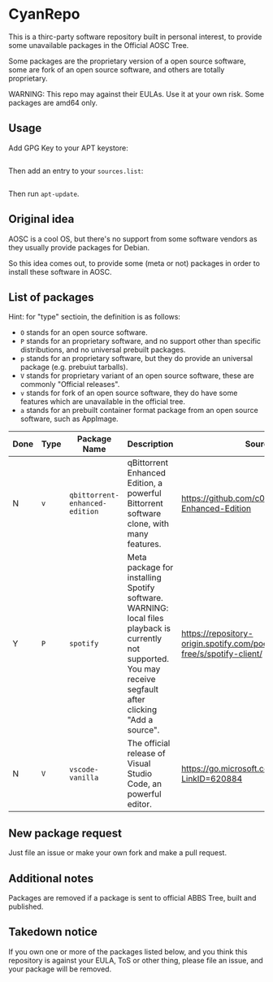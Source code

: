 # CyanRepo

This is a thirc-party software repository built in personal interest, to provide some unavailable packages in the Official AOSC Tree.

Some packages are the proprietary version of a open source software, <!-- like Visual Studio Code --> some are fork of an open source software, and others are totally proprietary.

WARNING: This repo may against their EULAs. Use it at your own risk. Some packages are amd64 only.

## Usage

Add GPG Key to your APT keystore:

```

```

Then add an entry to your `sources.list`:

```

```

Then run `apt-update`.

## Original idea

AOSC is a cool OS, but there's no support from some software vendors as they usually provide packages for Debian. 

So this idea comes out, to provide some (meta or not) packages in order to install these software in AOSC.


## List of packages

Hint: for "type" sectioin, the definition is as follows:

- `O` stands for an open source software.
- `P` stands for an proprietary software, and no support other than specific distributions, and no universal prebuilt packages.
- `p` stands for an proprietary software, but they do provide an universal package (e.g. prebuiut tarballs).
- `V` stands for proprietary variant of an open source software, these are commonly "Official releases".
- `v` stands for fork of an open source software, they do have some features which are unavailable in the official tree.
- `a` stands for an prebuilt container format package from an open source software, such as AppImage.

| Done | Type | Package Name                   | Description                                                                                                                                                     | Source                                                                | Install path        | Available in |
| ---- | ---- | ------------------------------ | --------------------------------------------------------------------------------------------------------------------------------------------------------------- | --------------------------------------------------------------------- | ------------------- | ------------ |
| N    | `v`  | `qbittorrent-enhanced-edition` | qBittorrent Enhanced Edition, a powerful Bittorrent software clone, with many features.                                                                         | https://github.com/c0re100/qBittorrent-Enhanced-Edition               | As is               | amd64, arm64 |
| Y    | `P`  | `spotify`                      | Meta package for installing Spotify software. WARNING: local files playback is currently not supported. You may receive segfault after clicking "Add a source". | https://repository-origin.spotify.com/pool/non-free/s/spotify-client/ | `/usr/lib/spotify/` | amd64 only   |
| N    | `V`  | `vscode-vanilla`               | The official release of Visual Studio Code, an powerful editor.                                                                                                 | https://go.microsoft.com/fwlink/?LinkID=620884                        | `/usr/lib/vscode/`  | amd64, arm64 |


## New package request

Just file an issue or make your own fork and make a pull request.

## Additional notes

Packages are removed if a package is sent to official ABBS Tree, built and published.

## Takedown notice

If you own one or more of the packages listed below, and you think this repository is against your EULA, ToS or other thing, please file an issue, and your package will be removed.


